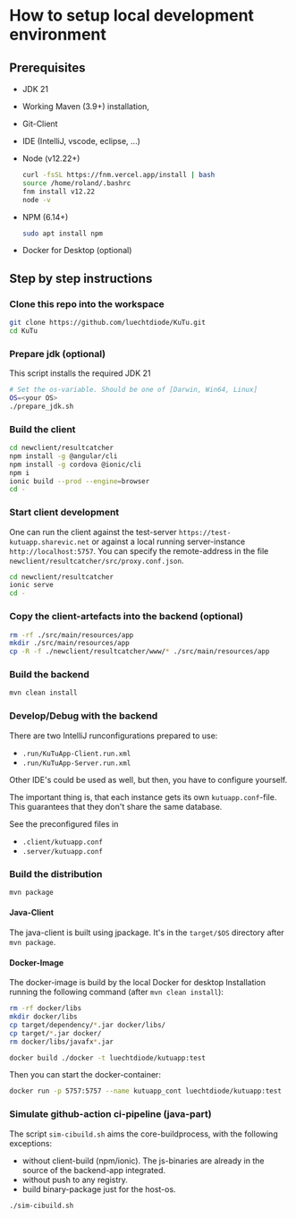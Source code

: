 # How to setup local development environment

## Prerequisites

* JDK 21
* Working Maven (3.9+) installation,
* Git-Client
* IDE (IntelliJ, vscode, eclipse, ...)
* Node (v12.22+)
    ```bash
    curl -fsSL https://fnm.vercel.app/install | bash
    source /home/roland/.bashrc
    fnm install v12.22
    node -v
    ```

* NPM (6.14+)
    ```bash
    sudo apt install npm
    ```
* Docker for Desktop (optional)

## Step by step instructions

### Clone this repo into the workspace

```bash
git clone https://github.com/luechtdiode/KuTu.git
cd KuTu
```

### Prepare jdk (optional)

This script installs the required JDK 21

```bash
# Set the os-variable. Should be one of [Darwin, Win64, Linux]
OS=<your OS>
./prepare_jdk.sh
```

### Build the client
```bash
cd newclient/resultcatcher
npm install -g @angular/cli
npm install -g cordova @ionic/cli
npm i
ionic build --prod --engine=browser
cd -
```

### Start client development
One can run the client against the test-server `https://test-kutuapp.sharevic.net`
or against a local running server-instance `http://localhost:5757`.
You can specify the remote-address in the file `newclient/resultcatcher/src/proxy.conf.json`.

```bash
cd newclient/resultcatcher
ionic serve
cd -
```

### Copy the client-artefacts into the backend (optional)

```bash
rm -rf ./src/main/resources/app
mkdir ./src/main/resources/app
cp -R -f ./newclient/resultcatcher/www/* ./src/main/resources/app
```

### Build the backend

```bash
mvn clean install
```

### Develop/Debug with the backend

There are two IntelliJ runconfigurations prepared to use:
* `.run/KuTuApp-Client.run.xml`
* `.run/KuTuApp-Server.run.xml`

Other IDE's could be used as well, but then, you have to configure yourself.

The important thing is, that each instance gets its own `kutuapp.conf`-file.
This guarantees that they don't share the same database.

See the preconfigured files in
* `.client/kutuapp.conf`
* `.server/kutuapp.conf`

### Build the distribution

```bash
mvn package
```

#### Java-Client

The java-client is built using jpackage. It's in the `target/$OS` directory after `mvn package`.

#### Docker-Image

The docker-image is build by the local Docker for desktop Installation running
the following command (after `mvn clean install`):

```bash
rm -rf docker/libs
mkdir docker/libs
cp target/dependency/*.jar docker/libs/
cp target/*.jar docker/
rm docker/libs/javafx*.jar

docker build ./docker -t luechtdiode/kutuapp:test
```

Then you can start the docker-container:

```bash
docker run -p 5757:5757 --name kutuapp_cont luechtdiode/kutuapp:test
```

### Simulate github-action ci-pipeline (java-part)

The script `sim-cibuild.sh` aims the core-buildprocess, with the following exceptions:
* without client-build (npm/ionic). The js-binaries are already in the source of the backend-app integrated.
* without push to any registry.
* build binary-package just for the host-os.

```bash
./sim-cibuild.sh
```
